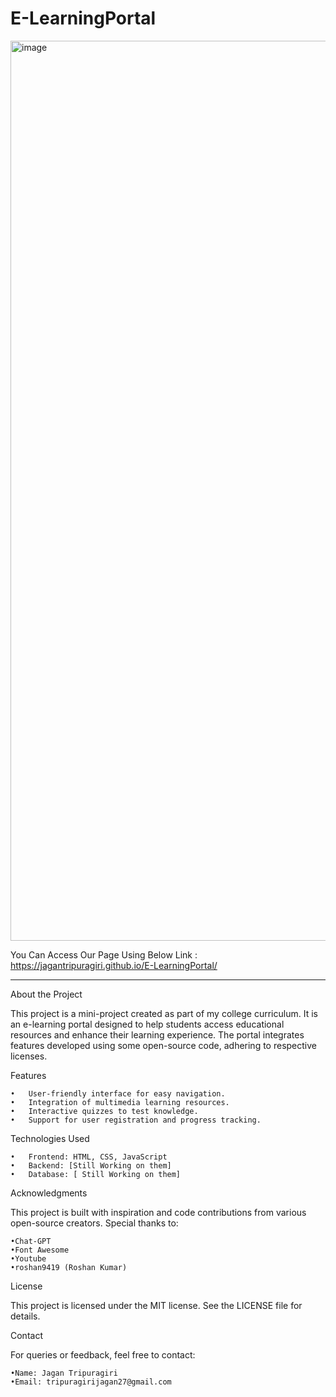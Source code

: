 # E-LearningPortal

<img width="1440" alt="image" src="https://github.com/user-attachments/assets/4d473589-9e18-49aa-8128-e7b25f067a0b" />


You Can Access Our Page Using Below Link :
	https://jagantripuragiri.github.io/E-LearningPortal/
<hr>	
About the Project

This project is a mini-project created as part of my college curriculum. It is an e-learning portal designed to help students access educational resources and enhance their learning experience. The portal integrates features developed using some open-source code, adhering to respective licenses.

Features

	•	User-friendly interface for easy navigation.
	•	Integration of multimedia learning resources.
	•	Interactive quizzes to test knowledge.
	•	Support for user registration and progress tracking.

Technologies Used

	•	Frontend: HTML, CSS, JavaScript
	•	Backend: [Still Working on them]
	•	Database: [ Still Working on them]

Acknowledgments

This project is built with inspiration and code contributions from various open-source creators. 
Special thanks to:
	
	•Chat-GPT 
 	•Font Awesome 
  	•Youtube
	•roshan9419 (Roshan Kumar)
 	
 

License

This project is licensed under the MIT license. See the LICENSE file for details.

Contact

For queries or feedback, feel free to contact:

	•Name: Jagan Tripuragiri
	•Email: tripuragirijagan27@gmail.com
